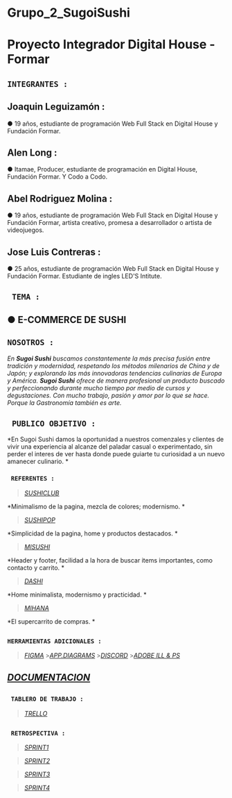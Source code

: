# Grupo_2_SugoiSushi 
# Proyecto Integrador Digital House - Formar
###
## **`INTEGRANTES :`**

 ## Joaquin Leguizamón : 
 
● 19 años, estudiante de programación Web Full Stack en Digital House y Fundación Formar. 
 ## Alen Long : 
 
●  Itamae, Producer, estudiante de programación en Digital House, Fundación Formar. Y Codo a Codo.
## Abel Rodriguez Molina : 

● 19 años, estudiante de programación Web Full Stack en Digital House y Fundación Formar, artista creativo, promesa a desarrollador o artista de videojuegos.
## Jose Luis Contreras : 

● 25 años, estudiante de programación Web Full Stack en Digital House y Fundación Formar. Estudiante de ingles LED'S Intitute.
##

## **` TEMA :`** 
## ● E-COMMERCE DE SUSHI 

## **`NOSOTROS :`**
*En **Sugoi Sushi** buscamos constantemente la más precisa fusión entre tradición y modernidad, respetando los métodos milenarios de China y de Japón; y explorando las más innovadoras tendencias culinarias de Europa y América. 
**Sugoi Sushi** ofrece de manera profesional un producto buscado y perfeccionando durante mucho tiempo por medio de cursos y degustaciones. Con mucho trabajo, pasión y amor por lo que se hace. Porque la Gastronomía también es arte.* 

## **` PUBLICO OBJETIVO :`**
*En Sugoi Sushi damos la oportunidad a nuestros comenzales y clientes de vivir una experiencia al alcanze del paladar casual o experimentado, sin perder el interes de ver hasta donde puede guiarte tu curiosidad a un nuevo amanecer culinario.  *

### **` REFERENTES :`**
>[*SUSHICLUB*](https://www.sushiclub.com.ar/ "Enlace") 

*Minimalismo de la pagina, mezcla de colores; modernismo. *

>[*SUSHIPOP*](https://www.sushipop.com.ar/?gclid=Cj0KCQjwqPGUBhDwARIsANNwjV4lqV-pqup8fRmYocFXhLLIdgOZjg65Npt0P7wFWfqiAwlqnTJxNN8aAkYGEALw_wcB "Enlace") 

*Simplicidad de la pagina, home y productos destacados. *

>[*MISUSHI*](https://www.misushipunta.com/ "Enlace") 

*Header y footer, facilidad a la hora de buscar items importantes, como contacto y carrito. *

>[*DASHI*](http://www.dashi.com.ar/ "Enlace") 

*Home minimalista, modernismo y practicidad. *

>[*MIHANA*](https://pedidos.masdelivery.com/mihana-sushi?utm_source=ENLACE&utm_medium=DESDE&utm_campaign=WEB "Enlace") 

*El supercarrito de compras. *
##

##
### **`HERRAMIENTAS ADICIONALES :`**
>[*FIGMA*](https://www.figma.com/ "Enlace") >[*APP.DIAGRAMS*](https://app.diagrams.net/ "Enlace") >[*DISCORD*](https://discord.com/ "Enlace") >[*ADOBE ILL & PS*](https://www.adobe.com/ "Enlace")
## 

##
## [*DOCUMENTACION*](https://github.com/AlenLong/Grupo_2_SugoiSushi/tree/master/Documentacion%20de%20Proyecto "Enlace")

##
### **` TABLERO DE TRABAJO :`**
>[*TRELLO*](https://trello.com/b/CgjlIcHH/grupo2sugoisushi "Enlace")
##

### **` RETROSPECTIVA :`**
>[*SPRINT1*](https://github.com/AlenLong/Grupo_2_SugoiSushi/blob/master/Documentacion%20de%20Proyecto/retroSprint1.md "Enlace")

>[*SPRINT2*](https://github.com/AlenLong/Grupo_2_SugoiSushi/blob/master/Documentacion%20de%20Proyecto/retroSprint2.md "Enlace")

>[*SPRINT3*](https://github.com/AlenLong/Grupo_2_SugoiSushi/tree/master/Documentacion%20de%20Proyecto/retroSprint3.md "Enlace")

>[*SPRINT4*](https://github.com/AlenLong/Grupo_2_SugoiSushi/blob/master/Documentacion%20de%20Proyecto/retroSprint4.md "Enlace")
##





